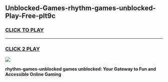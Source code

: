 
## Unblocked-Games-rhythm-games-unblocked-Play-Free-plt9c
<h3>
<a href="https://premium76.site?title=rhythm-games-unblocked&ref=09A">CLICK TO PLAY</a></h3>
<hr>

<h3>
<a href="https://premium76.site?title=rhythm-games-unblocked&ref=09A">CLICK 2 PLAY</a>
  
</h3>

<a href="https://premium76.site?title=rhythm-games-unblocked&ref=09A"><img src="https://clearcache.store/games.png"></a>


**rhythm-games-unblocked games unblocked: Your Gateway to Fun and Accessible Online Gaming**
